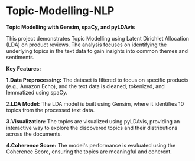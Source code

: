 # Topic-Modelling-NLP

**Topic Modelling with Gensim, spaCy, and pyLDAvis**

This project demonstrates Topic Modelling using Latent Dirichlet Allocation (LDA) on product reviews. The analysis focuses on identifying the underlying topics in the text data to gain insights into common themes and sentiments.

**Key Features:**

**1.Data Preprocessing:** The dataset is filtered to focus on specific products (e.g., Amazon Echo), and the text data is cleaned, tokenized, and lemmatized using spaCy.

2.**LDA Model:** The LDA model is built using Gensim, where it identifies 10 topics from the processed text data.

**3.Visualization:** The topics are visualized using pyLDAvis, providing an interactive way to explore the discovered topics and their distributions across the documents.

**4.Coherence Score:** The model's performance is evaluated using the Coherence Score, ensuring the topics are meaningful and coherent.


